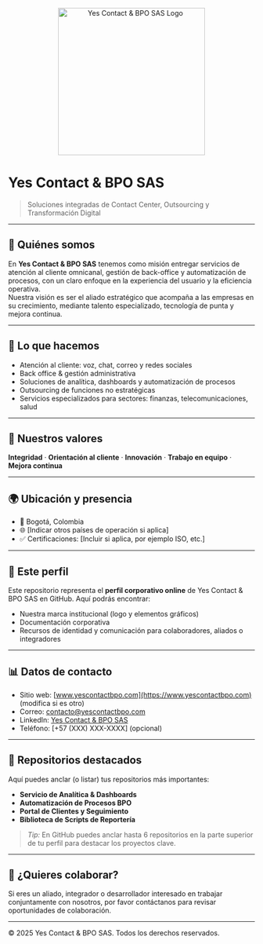 <!-- Banner o logo al inicio -->
<p align="center">
  <img src="assets/logo-horizontal.png" alt="Yes Contact & BPO SAS Logo" width="300"/>
</p>

# Yes Contact & BPO SAS  
> Soluciones integradas de Contact Center, Outsourcing y Transformación Digital

---

## 🚀 Quiénes somos  
En **Yes Contact & BPO SAS** tenemos como misión entregar servicios de atención al cliente omnicanal, gestión de back-office y automatización de procesos, con un claro enfoque en la experiencia del usuario y la eficiencia operativa.  
Nuestra visión es ser el aliado estratégico que acompaña a las empresas en su crecimiento, mediante talento especializado, tecnología de punta y mejora continua.

---

## 🧭 Lo que hacemos  
- Atención al cliente: voz, chat, correo y redes sociales  
- Back office & gestión administrativa  
- Soluciones de analítica, dashboards y automatización de procesos  
- Outsourcing de funciones no estratégicas  
- Servicios especializados para sectores: finanzas, telecomunicaciones, salud  

---

## 🎯 Nuestros valores  
**Integridad** · **Orientación al cliente** · **Innovación** · **Trabajo en equipo** · **Mejora continua**

---

## 🌍 Ubicación y presencia  
- 📍 Bogotá, Colombia  
- 🌐 [Indicar otros países de operación si aplica]  
- ✅ Certificaciones: [Incluir si aplica, por ejemplo ISO, etc.]

---

## 📌 Este perfil  
Este repositorio representa el **perfil corporativo online** de Yes Contact & BPO SAS en GitHub. Aquí podrás encontrar:  
- Nuestra marca institucional (logo y elementos gráficos)  
- Documentación corporativa  
- Recursos de identidad y comunicación para colaboradores, aliados o integradores  

---

## 📊 Datos de contacto  
- Sitio web: [www.yescontactbpo.com](https://www.yescontactbpo.com) (modifica si es otro)  
- Correo: contacto@yescontactbpo.com  
- LinkedIn: [Yes Contact & BPO SAS](https://www.linkedin.com/company/yes-contact-bpo)  
- Teléfono: [+57 (XXX) XXX-XXXX] (opcional)  

---

## 📌 Repositorios destacados  
Aquí puedes anclar (o listar) tus repositorios más importantes:  
- **Servicio de Analítica & Dashboards**  
- **Automatización de Procesos BPO**  
- **Portal de Clientes y Seguimiento**  
- **Biblioteca de Scripts de Reportería**  

> *Tip:* En GitHub puedes anclar hasta 6 repositorios en la parte superior de tu perfil para destacar los proyectos clave.

---

## 🤝 ¿Quieres colaborar?  
Si eres un aliado, integrador o desarrollador interesado en trabajar conjuntamente con nosotros, por favor contáctanos para revisar oportunidades de colaboración.

---

© 2025 Yes Contact & BPO SAS. Todos los derechos reservados.
